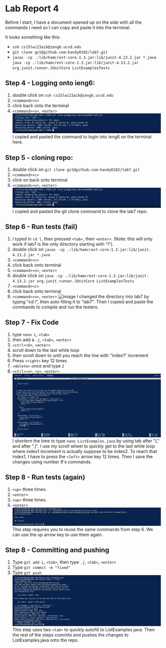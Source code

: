 # Lab Report 4

Before I start, I have a document opened up on the side with all the commands I need so I can copy and paste it into the terminal. 

It looks something like this:
* `ssh cs15lwi23aik@ieng6.ucsd.edu`
* `git clone git@github.com:handy0102/lab7.git`
* `javac -cp .:lib/hamcrest-core-1.3.jar:lib/junit-4.13.2.jar *.java java -cp .:lib/hamcrest-core-1.3.jar:lib/junit-4.13.2.jar org.junit.runner.JUnitCore ListExamplesTests`


## Step 4 - Logging onto ieng6:
1. double click on `ssh cs15lwi23aik@ieng6.ucsd.edu`
2. `<command><c>`
3. click back onto the terminal
4. `<command><v>`, `<enter>`
![image](lab4pics/gitclone.png)
I copied and pasted the command to login into ieng6 on the terminal here.
  
## Step 5 - cloning repo:
1. double click on `git clone git@github.com:handy0102/lab7.git`
2. `<command><c>`
3. click on back onto terminal
4. `<command><v>`, `<enter>`
![image](lab4pics/gitclone.png)
I copied and pasted the git clone command to clone the lab7 repo.

## Step 6 - Run tests (fail)
1. I typed in `cd l`, then pressed `<tab>`, then `<enter>`. (Note: this will only work if lab7 is the only directory starting with "l").
2. double click on `javac -cp .:lib/hamcrest-core-1.3.jar:lib/junit-4.13.2.jar *.java`
3. `<command><c>`
4. click back onto terminal
5. `<command><v>`, `<enter>`
6. double click on `java -cp .:lib/hamcrest-core-1.3.jar:lib/junit-4.13.2.jar org.junit.runner.JUnitCore ListExamplesTests`
7. `<command><c>`
8. click back onto terminal
9. `<command><v>`, `<enter>`
![image](lab4pics/runningtests)
I changed the directory into lab7 by typing "cd l", then auto filling it to "lab7". Then I copied and paste the commands to compile and run the testers.

## Step 7 - Fix Code
1. type `nano L`, `<tab>`
2. then add a `.j`, `<tab>`, `<enter>`
3. `<ctrl><O>`, `<enter>`
4. scroll down to the last while loop
5. then scroll down to until you reach the line with "index1" increment
6. Press `<right>` key 12 times
7. `<delete>` once and type `2`
8. `<ctrl><x>`, `<y>`, `<enter>`
![image](lab4pics/fixingcode.png)
I shortern the time to type `nano ListExamples.java` by using tab after "L" and after ".j". I use my scroll wheel to quickly get to the last while loop where index1 increment is actually suppose to be index2. To reach that index1, I have to press the `<left>` arrow key 12 times. Then I save the changes using number 8's commands.

## Step 8 - Run tests (again)
1. `<up>` three times.
2. `<enter>`
3. `<up>` three times.
4. `<enter>`
![image](lab4pics/fixedtests.png)
This step requires you to reuse the same commands from step 6. We can use the up arrow key to use them again.

## Step 8 - Committing and pushing
1. Type `git add L`, `<tab>`, then type `.j`, `<tab>`, `<enter>`
2. Type `git commit -m "fixed"`
3. Type `git push`
![image](lab4pics/gitpush.png)
This step uses two `<tab>` to quickly autofill to ListExamples.java. Then the rest of the steps commits and pushes the changes to ListExamples.java onto the repo.
